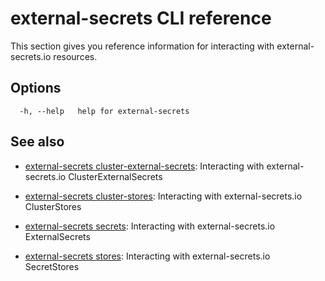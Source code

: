 # external-secrets CLI reference

This section gives you reference information for interacting with external-secrets.io resources.

## <a id="options"></a> Options

```console
  -h, --help   help for external-secrets
```

## <a id="see-also"></a> See also

- [external-secrets cluster-external-secrets](cluster-external-secrets.hbs.md):
  Interacting with external-secrets.io ClusterExternalSecrets

- [external-secrets cluster-stores](cluster-stores.hbs.md):
  Interacting with external-secrets.io ClusterStores

- [external-secrets secrets](secrets.hbs.md):
  Interacting with external-secrets.io ExternalSecrets

- [external-secrets stores](stores.hbs.md):
  Interacting with external-secrets.io SecretStores
